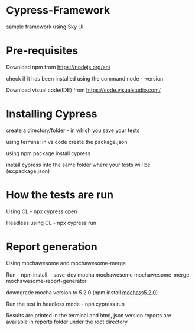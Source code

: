 # Cypress-Framework
sample framework using Sky UI

# Pre-requisites

Download npm from https://nodejs.org/en/

check if it has been installed using the command node --version

Download visual code(IDE) from https://code.visualstudio.com/

# Installing Cypress

create a directory/folder - in which you save your tests

using terminal in vs code create the package.json

using npm package install cypress

install cypress into the same folder where your tests will be (ex:package.json) 

# How the tests are run 

Using CL - npx cypress open

Headless using CL - npx cypress run

# Report generation

Using mochawesome and mochawesome-merge

Run - npm install --save-dev mocha mochawesome mochawesome-merge mochawesome-report-generator

downgrade mocha version to 5.2.0 (npm install mocha@5.2.0)

Run the test in headless mode - npn cypress run

Results are printed in the terminal and html, json version reports are available in reports folder under the root directory
